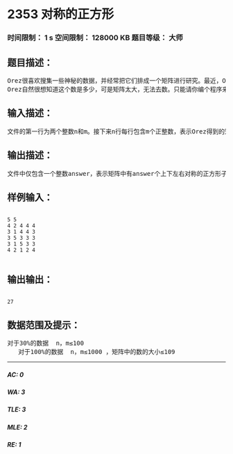 # 2353 对称的正方形   
### 时间限制： 1 s     空间限制： 128000 KB     题目等级： 大师  
## 题目描述：  

<pre>
Orez很喜欢搜集一些神秘的数据，并经常把它们排成一个矩阵进行研究。最近，Orez又得到了一些数据，并已经把它们排成了一个n行m列的矩阵。通过观察，Orez发现这些数据蕴涵了一个奇特的数，就是矩阵中上下对称且左右对称的正方形子矩阵的个数。
Orez自然很想知道这个数是多少，可是矩阵太大，无法去数。只能请你编个程序来计算出这个数。
</pre>
  
  
## 输入描述：  

<pre>
文件的第一行为两个整数n和m。接下来n行每行包含m个正整数，表示Orez得到的矩阵。
</pre>
  
  
## 输出描述：  

<pre>
文件中仅包含一个整数answer，表示矩阵中有answer个上下左右对称的正方形子矩阵。
</pre>
  
  
## 样例输入：  

<pre><code>
5 5
4 2 4 4 4
3 1 4 4 3
3 5 3 3 3
3 1 5 3 3
4 2 1 2 4
 
</code></pre>
  
  
## 输出输出：  

<pre><code>
27
</code></pre>
  
  
## 数据范围及提示：  

<pre>
对于30%的数据  n，m≤100
   对于100%的数据  n，m≤1000 ，矩阵中的数的大小≤109
</pre>
  
  
***  

##### AC: 0  
##### WA: 3  
##### TLE: 3  
##### MLE: 2  
##### RE: 1  
